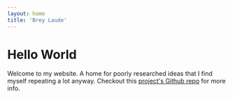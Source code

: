 ```yaml
---
layout: home
title: 'Brey Laude'
---
```


# Hello World

Welcome to my website. A home for poorly researched ideas that I find myself repeating a lot anyway. Checkout this [project's Github repo](https://github.com/breylaude/breylaude.github.io) for more info.
